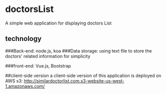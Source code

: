 # doctorsList
A simple web application for displaying doctors List

## technology
###Back-end: 
    node.js, koa
###Data storage: 
    using text file to store the doctors' related information for simplicity

###front-end: 
    Vue.js, Bootstrap


##client-side version
a client-side version of this application is deployed on AWS s3:
http://similardoctorlist.com.s3-website-us-west-1.amazonaws.com/